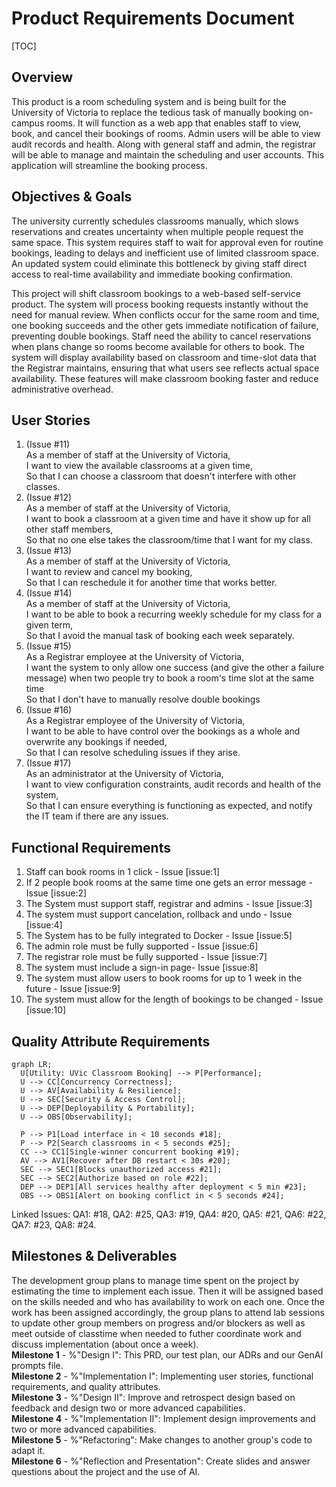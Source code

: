 Product Requirements Document
=====

[TOC]

## Overview
This product is a room scheduling system and is being built for the University of Victoria to replace the tedious task of manually booking on-campus rooms. It will function as a web app that enables staff to view, book, and cancel their bookings of rooms. Admin users will be able to view audit records and health. Along with general staff and admin, the registrar will be able to manage and maintain the scheduling and user accounts. This application will streamline the booking process.

## Objectives & Goals

The university currently schedules classrooms manually, which slows reservations and creates uncertainty when multiple people request the same space. This system requires staff to wait for approval even for routine bookings, leading to delays and inefficient use of limited classroom space. An updated system could eliminate this bottleneck by giving staff direct access to real-time availability and immediate booking confirmation.

This project will shift classroom bookings to a web-based self-service product. The system will process booking requests instantly without the need for manual review. When conflicts occur for the same room and time, one booking succeeds and the other gets immediate notification of failure, preventing double bookings. Staff need the ability to cancel reservations when plans change so rooms become available for others to book. The system will display availability based on classroom and time-slot data that the Registrar maintains, ensuring that what users see reflects actual space availability. These features will make classroom booking faster and reduce administrative overhead.

## User Stories
1.  (Issue #11)\
    As a member of staff at the University of Victoria,\
    I want to view the available classrooms at a given time,\
    So that I can choose a classroom that doesn't interfere with other classes. 
2.  (Issue #12)\
    As a member of staff at the University of Victoria,\
    I want to book a classroom at a given time and have it show up for all other staff members,\
    So that no one else takes the classroom/time that I want for my class.
3.  (Issue #13)\
    As a member of staff at the University of Victoria,\
    I want to review and cancel my booking,\
    So that I can reschedule it for another time that works better.
4.  (Issue #14)\
    As a member of staff at the University of Victoria,\
    I want to be able to book a recurring weekly schedule for my class for a given term,\
    So that I avoid the manual task of booking each week separately.
5.  (Issue #15)\
    As a Registrar employee at the University of Victoria,\
    I want the system to only allow one success (and give the other a failure message) when two people try to book a room's time slot at the same time\
    So that I don't have to manually resolve double bookings
6.  (Issue #16)\
    As a Registrar employee of the University of Victoria,\
    I want to be able to have control over the bookings as a whole and overwrite any bookings if needed,\
    So that I can resolve scheduling issues if they arise.
7.  (Issue #17)\
    As an administrator at the University of Victoria,\
    I want to view configuration constraints, audit records and health of the system,\
    So that I can ensure everything is functioning as expected, and notify the IT team if there are any issues.

## Functional Requirements
1. Staff can book rooms in 1 click - Issue [issue:1]
2. If 2 people book rooms at the same time one gets an error message - Issue [issue:2]
3. The System must support staff, registrar and admins - Issue [issue:3]
4. The system must support cancelation, rollback and undo - Issue [issue:4]
5. The System has to be fully integrated to Docker - Issue [issue:5]
6. The admin role must be fully supported - Issue [issue:6]
7. The registrar role must be fully supported - Issue [issue:7]
8. The system must include a sign-in page- Issue [issue:8]
9. The system must allow users to book rooms for up to 1 week in the future - Issue [issue:9]
10. The system must allow for the length of bookings to be changed - Issue [issue:10]

## Quality Attribute Requirements
```mermaid
graph LR;
  U[Utility: UVic Classroom Booking] --> P[Performance];
  U --> CC[Concurrency Correctness];
  U --> AV[Availability & Resilience];
  U --> SEC[Security & Access Control];
  U --> DEP[Deployability & Portability];
  U --> OBS[Observability];

  P --> P1[Load interface in < 10 seconds #18];
  P --> P2[Search classrooms in < 5 seconds #25];
  CC --> CC1[Single-winner concurrent booking #19];
  AV --> AV1[Recover after DB restart < 30s #20];
  SEC --> SEC1[Blocks unauthorized access #21];
  SEC --> SEC2[Authorize based on role #22];
  DEP --> DEP1[All services healthy after deployment < 5 min #23];
  OBS --> OBS1[Alert on booking conflict in < 5 seconds #24];
```

Linked Issues: QA1: #18, QA2: #25, QA3: #19, QA4: #20, QA5: #21, QA6: #22, QA7: #23, QA8: #24.

## Milestones & Deliverables
The development group plans to manage time spent on the project by estimating the time to implement each issue. Then it will be assigned based on the skills needed and who has availability to work on each one. Once the work has been assigned accordingly, the group plans to attend lab sessions to update other group members on progress and/or blockers as well as meet outside of classtime when needed to futher coordinate work and discuss implementation (about once a week).\
**Milestone 1** - %"Design I": This PRD, our test plan, our ADRs and our GenAI prompts file.\
**Milestone 2** - %"Implementation I": Implementing user stories, functional requirements, and quality attributes.\
**Milestone 3** - %"Design II": Improve and retrospect design based on feedback and design two or more advanced capabilities.\
**Milestone 4** - %"Implementation II": Implement design improvements and two or more advanced capabilities.\
**Milestone 5** - %"Refactoring": Make changes to another group's code to adapt it.\
**Milestone 6** - %"Reflection and Presentation": Create slides and answer questions about the project and the use of AI.
